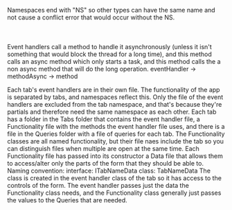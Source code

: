 Namespaces end with "NS" so other types can have the same name and not
cause a conflict error that would occur without the NS.
<br>
<br><br><br>
Event handlers call a method to handle it asynchronously (unless it isn't
something that would block the thread for a long time), and this method calls
an async method which only starts a task, and this method calls the a non async
method that will do the long operation.
eventHandler -> methodAsync -> method

Each tab's event handlers are in their own file. The functionality of the app is separated
by tabs, and namespaces reflect this. Only the file of the event handlers are excluded
from the tab namespace, and that's because they're partials and therefore need the same
namespace as each other.
Each tab has a folder in the Tabs folder that contains the event handler file, a Functionality file
with the methods the event handler file uses, and there is a file in the Queries folder with a file
of queries for each tab.
The Functionality classes are all named functionality, but their file naes include the tab so you can
distinguish files when multiple are open at the same
time.
Each Functionality file has passed into its constructor a Data file that allows them to access/alter only
the parts of the form that they should be able to.
Naming convention:
	interface: ITabNameData
	class: TabNameData
The class is created in the event handler class of the tab so it has access to the controls of the form.
The event handler passes just the data the Functionality class needs, and the Functionality class generally
just passes the values to the Queries that are needed.
